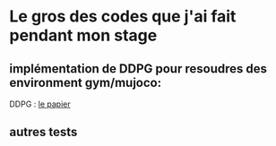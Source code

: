 # Le gros des codes que j'ai fait pendant mon stage
## implémentation de DDPG pour resoudres des environment gym/mujoco:  
DDPG : [le papier](https://arxiv.org/pdf/1509.02971v2.pdf)  


## autres tests
